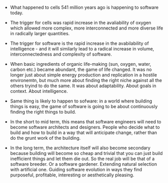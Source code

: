 - What happened to cells 541 million years ago is happening to software today.

- The trigger for cells was rapid increase in the avaliability of oxygen which allowed more complex, more interconnected and more diverse life in radically larger quantities.

- The trigger for software is the rapid increase in the avabilability of intelligence - and it will similarly lead to a radical increase in volume, interconnectedness and complexity of software.

- When basic ingredients of organic life-making (sun, oxygen, water, carbon etc.) became abundant, the game of life changed. It was no longer just about simple energy production and replication in a hostile environemtn, but much more about finding the right niche against all the others tryind to do the same. It was about adaptability. About goals in context. About intelligence.

- Same thing is likely to happen to sofware: in a world where building things is easy, the game of software is going to be about continuously finding the right things to build.

- In the short to mid term, this means that software engineers will need to become software architects and designers. People who decide what to build and how to build in a way that will anticipate change, rather than do the grunt work of the building.

- In the long term, the architecture itself will also become secondary because building will become so cheap and trivial that you can just build inefficient things and let them die out. So the real job will be that of a software breeder. Or a software gardener. Extending natural selection with artificial one. Guiding software evolution in ways they find purposeful, profitable, interesting or aesthetically pleasing.